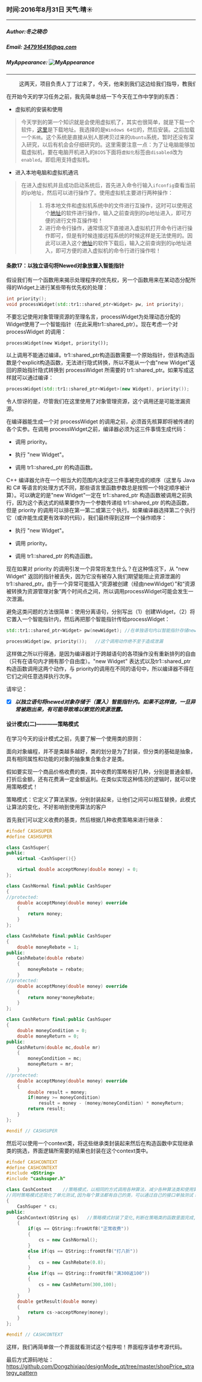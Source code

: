 ### 时间:2016年8月31日 天气:晴:sunny:
-----
#####   Author:冬之晓:angry:
#####   Email: 347916416@qq.com
#####   MyAppearance: ![MyAppearance](../MyPicture.JPG "我的头像")
----------

<pre>
    这两天，项目负责人丁丁过来了，今天，他来到我们这边给我们指导，教我们如何在调试上位机程序的时候能够不需要下位机就可以运行。因此学习了一天相关内容，真的是感觉非常充实！
</pre>

在开始今天的学习任务之前，我先简单总结一下今天在工作中学到的东西：
- 虚拟机的安装和使用
>今天学到的第一个知识就是会使用虚拟机了，其实也很简单，就是下载一个软件，[这里](https://www.virtualbox.org/wiki/Downloads "下载地址")是下载地址。我选择的是`Windows 64位`的，然后安装。之后加载一个`系统`。这个系统是直接从别人那拷贝过来的`Ubuntu`系统，暂时还没有深入研究，以后有机会会仔细研究的。这里需要注意一点：为了让电脑能够加载虚拟机，要在电脑开机进入的`BIOS`下面将`虚拟化`标签由`disabled`改为`enabled`。即启用支持虚拟机。
- 进入本地电脑和虚拟机通讯
>在进入虚拟机并且成功启动系统后，首先进入命令行输入`ifconfig`查看当前的ip地址，然后可以进行操作了。使用虚拟机主要进行两种操作：
>>1. 将本地文件和虚拟机系统中的文件进行互操作，这时可以使用这个[地址](http://winscp.net/download/WinSCP-5.9.1-Setup.exe "WinSCP下载地址")的软件进行操作，输入之前查询到的ip地址进入，即可方便的进行文件互操作啦！
>>2. 进行命令行操作，通常情况下直接进入虚拟机打开命令行进行操作即可，但是有时候连接远程系统的时候这样是无法使用的。因此可以进入这个[地址](http://www.chiark.greenend.org.uk/~sgtatham/putty/download.html "PuTTY下载地址")的软件下载后，输入之前查询到的ip地址进入，即可方便的进入虚拟机的命令行进行操作啦！

#### 条款17：以独立语句将Newed对象放置入智能指针

假设我们有一个函数用来揭示处理程序的优先权，另一个函数用来在某动态分配所得的Widget上进行某些带有优先权的处理：

```C++
int priority();
void processWidget(std::tr1::shared_ptr<Widget> pw, int priority);
```

不要忘记使用对象管理资源的至理名言，processWidget为处理动态分配的 Widget使用了一个智能指针（在此采用tr1::shared_ptr）。现在考虑一个对processWidget 的调用：

`processWidget(new Widget, priority());`

以上调用不能通过编译。tr1::shared\_ptr构造函数需要一个原始指针，但该构造函数是个explicit构造函数，无法进行隐式转换，所以不能从一个由"new Widget"返回的原始指针隐式转换到 processWidget 所需要的 tr1::shared\_ptr。如果写成这样就可以通过编译：

```C++
processWidget(std::tr1::shared_ptr<Widget>(new Widget), priority());
```

令人惊讶的是，尽管我们在这里使用了对象管理资源，这个调用还是可能泄漏资源。

在编译器能生成一个对 processWidget 的调用之前，必须首先核算即将被传递的各个实参。在调用 processWidget之前，编译器必须为这三件事情生成代码：

- 调用 priority。

- 执行 "new Widget"。

- 调用 tr1::shared_ptr 的构造函数。

C++ 编译器允许在一个相当大的范围内决定这三件事被完成的顺序（这里与 Java 和 C# 等语言的处理方式不同，那些语言里函数参数总是按照一个特定顺序被计算）。可以确定的是"new Widget"一定在 tr1::shared\_ptr 构造函数被调用之前执行，因为这个表达式的结果要作为一个参数传递给 tr1::shared\_ptr 的构造函数，但是 priority 的调用可以排在第一第二或第三个执行。如果编译器选择第二个执行它（或许能生成更有效率的代码），我们最终得到这样一个操作顺序：

- 执行 "new Widget"。

- 调用 priority。

- 调用 tr1::shared_ptr 的构造函数。

现在如果对 priority 的调用引发一个异常将发生什么？在这种情况下，从 "new Widget" 返回的指针被丢失，因为它没有被存入我们期望能阻止资源泄漏的tr1::shared_ptr。由于一个异常可能插入“资源被创建（经由newWidget）”和“资源被转换为资源管理对象”两个时间点之间，所以调用processWidget可能会发生一次泄漏。

避免这类问题的方法很简单：使用分离语句，分别写出（1）创建Widget，（2）将它置入一个智能指针内，然后再把那个智能指针传给processWidget：

```C++
std::tr1::shared_ptr<Widget> pw(newWidget); //在单独语句内以智能指针存储newed所得对象

processWidget(pw, priority());   //这个调用动作绝不至于造成泄漏
```

这样做之所以行得通，是因为编译器对于跨越语句的各项操作没有重新排列的自由（只有在语句内才拥有那个自由度）。"new Widget" 表达式以及tr1::shared_ptr构造函数调用这两个动作，与 priority的调用在不同的语句中，所以编译器不得在它们之间任意选择执行次序。

请牢记：

- [x] ***以独立语句将newed对象存储于（置入）智能指针内。如果不这样做，一旦异常被跑出来，有可能导致难以察觉的资源泄露。***

#### 设计模式(二)————策略模式

在学习今天的设计模式之前，先要了解一个使用类的原则：

面向对象编程，并不是类越多越好，类的划分是为了封装，但分类的基础是抽象，具有相同属性和功能的对象的抽象集合集合才是类。

假如要实现一个商品价格收费的类，其中收费的策略有好几种，分别是普通金额，打折后金额，还有花费满一定金额返利。在类似实现这种情况的逻辑时，就可以使用策略模式！

策略模式：它定义了算法家族，分别封装起来，让他们之间可以相互替换，此模式让算法的变化，不好影响到使用算法的客户

首先我们可以定义收费的基类，然后根据几种收费策略来进行继承：

```C++
#ifndef CASHSUPER
#define CASHSUPER

class CashSuper{
public:
    virtual ~CashSuper(){}

    virtual double acceptMoney(double money) = 0;
};

class CashNormal final:public CashSuper
{
//protected:
    double acceptMoney(double money) override
    {
        return money;
    }
};

class CashRebate final:public CashSuper
{
    double moneyRebate = 1;
public:
    CashRebate(double rebate)
    {
        moneyRebate = rebate;
    }
//protected:
    double acceptMoney(double money) override
    {
        return money*moneyRebate;
    }
};

class CashReturn final:public CashSuper
{
    double moneyCondition = 0;
    double moneyReturn = 0;
public:
    CashReturn(double mc,double mr)
    {
        moneyCondition = mc;
        moneyReturn = mr;
    }
//protected:
    double acceptMoney(double money) override
    {
        double result = money;
        if(money >= moneyCondition)
            result = money - (money/moneyCondition) * moneyReturn;
        return result;
    }
};

#endif // CASHSUPER
```

然后可以使用一个context类，将这些继承类封装起来然后在构造函数中实现继承类的挑选，界面逻辑所需要的结果也封装在这个context类中。

```C++
#ifndef CASHCONTEXT
#define CASHCONTEXT
#include <QString>
#include "cashsuper.h"

class CashContext    //策略模式，以相同的方式调用各种算法，减少各种算法类和使用算法类的耦合，结果抽象在getResult函数里返回
//同时策略模式还简化了单元测试,因为每个算法都有自己的类，可以通过自己的接口单独测试！修改任意一个算法不会影响其他算法！！
{
    CashSuper * cs;
public:
    CashContext(QString qs)   //策略模式封装了变化,判断在策略类的函数里面完成,但是还有更好的方法：反射技术(抽象工厂模式中再学！)
    {
        if(qs == QString::fromUtf8("正常收费"))
        {
            cs = new CashNormal();
        }
        else if(qs == QString::fromUtf8("打八折"))
        {
            cs = new CashRebate(0.8);
        }
        else if(qs == QString::fromUtf8("满300返100"))
        {
            cs = new CashReturn(300,100);
        }
    }
    double getResult(double money)
    {
        return cs->acceptMoney(money);
    }
};

#endif // CASHCONTEXT
```

这样，我们再简单做一个界面就看测试这个程序啦！界面程序请参考源代码。

最后方式源码地址：https://github.com/Dongzhixiao/designMode_qt/tree/master/shopPrice_strategy_pattern
